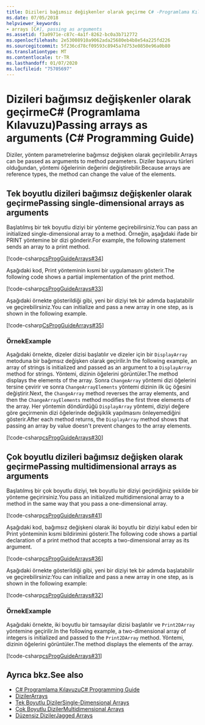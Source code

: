 ```yaml
---
title: Dizileri bağımsız değişkenler olarak geçirme C# -Programlama Kılavuzu
ms.date: 07/05/2018
helpviewer_keywords:
- arrays [C#], passing as arguments
ms.assetid: f3a0971e-c87c-4a1f-8262-bc0a3b712772
ms.openlocfilehash: 2e53008910a9062ada25680eb4b8e54a225fd226
ms.sourcegitcommit: 5f236cd78cf09593c8945a7d753e0850e96a0b80
ms.translationtype: MT
ms.contentlocale: tr-TR
ms.lasthandoff: 01/07/2020
ms.locfileid: "75705697"
---
```

# <a name="passing-arrays-as-arguments-c-programming-guide"></a><span data-ttu-id="77749-102">Dizileri bağımsız değişkenler olarak geçirmeC# (Programlama Kılavuzu)</span><span class="sxs-lookup"><span data-stu-id="77749-102">Passing arrays as arguments (C# Programming Guide)</span></span>

<span data-ttu-id="77749-103">Diziler, yöntem parametrelerine bağımsız değişken olarak geçirilebilir.</span><span class="sxs-lookup"><span data-stu-id="77749-103">Arrays can be passed as arguments to method parameters.</span></span> <span data-ttu-id="77749-104">Diziler başvuru türleri olduğundan, yöntemi öğelerinin değerini değiştirebilir.</span><span class="sxs-lookup"><span data-stu-id="77749-104">Because arrays are reference types, the method can change the value of the elements.</span></span>

## <a name="passing-single-dimensional-arrays-as-arguments"></a><span data-ttu-id="77749-105">Tek boyutlu dizileri bağımsız değişkenler olarak geçirme</span><span class="sxs-lookup"><span data-stu-id="77749-105">Passing single-dimensional arrays as arguments</span></span>

<span data-ttu-id="77749-106">Başlatılmış bir tek boyutlu diziyi bir yönteme geçirebilirsiniz.</span><span class="sxs-lookup"><span data-stu-id="77749-106">You can pass an initialized single-dimensional array to a method.</span></span> <span data-ttu-id="77749-107">Örneğin, aşağıdaki ifade bir PRINT yöntemine bir dizi gönderir.</span><span class="sxs-lookup"><span data-stu-id="77749-107">For example, the following statement sends an array to a print method.</span></span>

[!code-csharp[csProgGuideArrays#34](~/samples/snippets/csharp/VS_Snippets_VBCSharp/csProgGuideArrays/CS/Arrays.cs#34)]

<span data-ttu-id="77749-108">Aşağıdaki kod, Print yönteminin kısmi bir uygulamasını gösterir.</span><span class="sxs-lookup"><span data-stu-id="77749-108">The following code shows a partial implementation of the print method.</span></span>

[!code-csharp[csProgGuideArrays#33](~/samples/snippets/csharp/VS_Snippets_VBCSharp/csProgGuideArrays/CS/Arrays.cs#33)]

<span data-ttu-id="77749-109">Aşağıdaki örnekte gösterildiği gibi, yeni bir diziyi tek bir adımda başlatabilir ve geçirebilirsiniz.</span><span class="sxs-lookup"><span data-stu-id="77749-109">You can initialize and pass a new array in one step, as is shown in the following example.</span></span>

[!code-csharp[CsProgGuideArrays#35](~/samples/snippets/csharp/VS_Snippets_VBCSharp/csProgGuideArrays/CS/Arrays.cs#35)]

### <a name="example"></a><span data-ttu-id="77749-110">Örnek</span><span class="sxs-lookup"><span data-stu-id="77749-110">Example</span></span>

<span data-ttu-id="77749-111">Aşağıdaki örnekte, dizeler dizisi başlatılır ve dizeler için bir `DisplayArray` metoduna bir bağımsız değişken olarak geçirilir.</span><span class="sxs-lookup"><span data-stu-id="77749-111">In the following example, an array of strings is initialized and passed as an argument to a `DisplayArray` method for strings.</span></span> <span data-ttu-id="77749-112">Yöntemi, dizinin öğelerini görüntüler.</span><span class="sxs-lookup"><span data-stu-id="77749-112">The method displays the elements of the array.</span></span> <span data-ttu-id="77749-113">Sonra `ChangeArray` yöntemi dizi öğelerini tersine çevirir ve sonra `ChangeArrayElements` yöntemi dizinin ilk üç öğesini değiştirir.</span><span class="sxs-lookup"><span data-stu-id="77749-113">Next, the `ChangeArray` method reverses the array elements, and then the `ChangeArrayElements` method modifies the first three elements of the array.</span></span> <span data-ttu-id="77749-114">Her yöntemin döndürdüğü `DisplayArray` yöntemi, diziyi değere göre geçirmenin dizi öğelerinde değişiklik yapılmasını önleyemediğini gösterir.</span><span class="sxs-lookup"><span data-stu-id="77749-114">After each method returns, the `DisplayArray` method shows that passing an array by value doesn't prevent changes to the array elements.</span></span>

[!code-csharp[csProgGuideArrays#30](~/samples/snippets/csharp/VS_Snippets_VBCSharp/csProgGuideArrays/CS/ArrayExample.cs)]

## <a name="passing-multidimensional-arrays-as-arguments"></a><span data-ttu-id="77749-115">Çok boyutlu dizileri bağımsız değişken olarak geçirme</span><span class="sxs-lookup"><span data-stu-id="77749-115">Passing multidimensional arrays as arguments</span></span>

<span data-ttu-id="77749-116">Başlatılmış bir çok boyutlu diziyi, tek boyutlu bir diziyi geçirdiğiniz şekilde bir yönteme geçirirsiniz.</span><span class="sxs-lookup"><span data-stu-id="77749-116">You pass an initialized multidimensional array to a method in the same way that you pass a one-dimensional array.</span></span>

[!code-csharp[csProgGuideArrays#41](~/samples/snippets/csharp/VS_Snippets_VBCSharp/csProgGuideArrays/CS/Arrays.cs#41)]

<span data-ttu-id="77749-117">Aşağıdaki kod, bağımsız değişkeni olarak iki boyutlu bir diziyi kabul eden bir Print yönteminin kısmi bildirimini gösterir.</span><span class="sxs-lookup"><span data-stu-id="77749-117">The following code shows a partial declaration of a print method that accepts a two-dimensional array as its argument.</span></span>

[!code-csharp[csProgGuideArrays#36](~/samples/snippets/csharp/VS_Snippets_VBCSharp/csProgGuideArrays/CS/Arrays.cs#36)]

<span data-ttu-id="77749-118">Aşağıdaki örnekte gösterildiği gibi, yeni bir diziyi tek bir adımda başlatabilir ve geçirebilirsiniz:</span><span class="sxs-lookup"><span data-stu-id="77749-118">You can initialize and pass a new array in one step, as is shown in the following example:</span></span>

[!code-csharp[csProgGuideArrays#32](~/samples/snippets/csharp/VS_Snippets_VBCSharp/csProgGuideArrays/CS/Arrays.cs#32)]

### <a name="example"></a><span data-ttu-id="77749-119">Örnek</span><span class="sxs-lookup"><span data-stu-id="77749-119">Example</span></span>

<span data-ttu-id="77749-120">Aşağıdaki örnekte, iki boyutlu bir tamsayılar dizisi başlatılır ve `Print2DArray` yöntemine geçirilir.</span><span class="sxs-lookup"><span data-stu-id="77749-120">In the following example, a two-dimensional array of integers is initialized and passed to the `Print2DArray` method.</span></span> <span data-ttu-id="77749-121">Yöntemi, dizinin öğelerini görüntüler.</span><span class="sxs-lookup"><span data-stu-id="77749-121">The method displays the elements of the array.</span></span>

[!code-csharp[csProgGuideArrays#31](~/samples/snippets/csharp/VS_Snippets_VBCSharp/csProgGuideArrays/CS/Arrays.cs#31)]

## <a name="see-also"></a><span data-ttu-id="77749-122">Ayrıca bkz.</span><span class="sxs-lookup"><span data-stu-id="77749-122">See also</span></span>

- [<span data-ttu-id="77749-123">C# Programlama Kılavuzu</span><span class="sxs-lookup"><span data-stu-id="77749-123">C# Programming Guide</span></span>](../index.md)
- [<span data-ttu-id="77749-124">Diziler</span><span class="sxs-lookup"><span data-stu-id="77749-124">Arrays</span></span>](index.md)
- [<span data-ttu-id="77749-125">Tek Boyutlu Diziler</span><span class="sxs-lookup"><span data-stu-id="77749-125">Single-Dimensional Arrays</span></span>](single-dimensional-arrays.md)
- [<span data-ttu-id="77749-126">Çok Boyutlu Diziler</span><span class="sxs-lookup"><span data-stu-id="77749-126">Multidimensional Arrays</span></span>](multidimensional-arrays.md)
- [<span data-ttu-id="77749-127">Düzensiz Diziler</span><span class="sxs-lookup"><span data-stu-id="77749-127">Jagged Arrays</span></span>](jagged-arrays.md)
